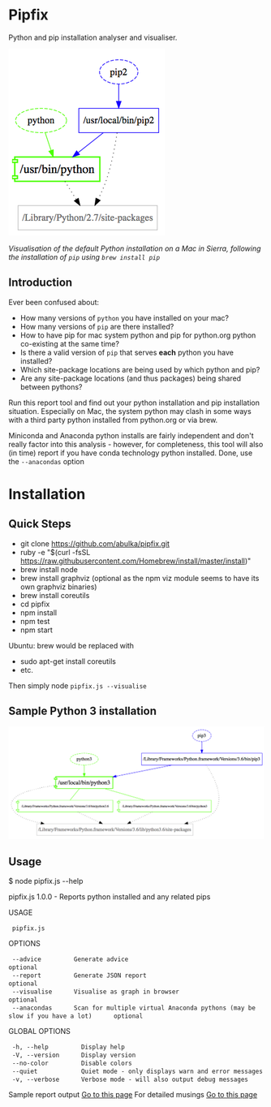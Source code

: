 # Pipfix

Python and pip installation analyser and visualiser.

![visualisation of pipfix results](images/graph00.png "visualisation pic")

*Visualisation of the default Python installation on a Mac in Sierra, 
following the installation of `pip` using `brew install pip`*

## Introduction


Ever been confused about:
- How many versions of `python` you have installed on your mac?
- How many versions of `pip` are there installed?
- How to have pip for mac system python and pip for python.org python co-existing at the same time?
- Is there a valid version of `pip` that serves **each** python you have installed?
- Which site-package locations are being used by which python and pip?
- Are any site-package locations (and thus packages) being shared between pythons?

Run this report tool and find out your python installation and pip installation situation.  Especially on Mac, the system python may clash in some ways with a third party python installed from python.org or via brew.

Miniconda and Anaconda python installs are fairly independent and don't really factor into this analysis - however, for completeness, this tool will also (in time) report if you have conda technology python installed.  Done, use the `--anacondas` option


# Installation

## Quick Steps ##

- git clone https://github.com/abulka/pipfix.git
- ruby -e "$(curl -fsSL https://raw.githubusercontent.com/Homebrew/install/master/install)"
- brew install node
- brew install graphviz  (optional as the npm viz module seems to have its own graphviz binaries)
- brew install coreutils
- cd pipfix
- npm install
- npm test
- npm start

Ubuntu: brew would be replaced with
- sudo apt-get install coreutils
- etc.

Then simply node `pipfix.js --visualise`

## Sample Python 3 installation

![visualisation of pipfix results](images/graph02.png "visualisation of which pip points to which python")

## Usage

$ node pipfix.js --help

   pipfix.js 1.0.0 - Reports python installed and any related pips
     
   USAGE

     pipfix.js 

   OPTIONS

     --advice         Generate advice                                                                 optional      
     --report         Generate JSON report                                                            optional      
     --visualise      Visualise as graph in browser                                                   optional      
     --anacondas      Scan for multiple virtual Anaconda pythons (may be slow if you have a lot)      optional       

   GLOBAL OPTIONS

     -h, --help         Display help                                      
     -V, --version      Display version                                   
     --no-color         Disable colors                                    
     --quiet            Quiet mode - only displays warn and error messages
     -v, --verbose      Verbose mode - will also output debug messages    



Sample report output [Go to this page](doco/sample1.pdf)
For detailed musings [Go to this page](doco/musings.md)
